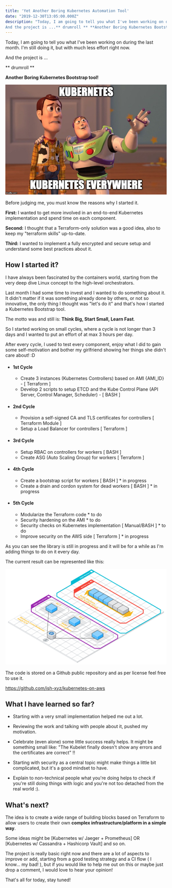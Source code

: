 ```yaml
---
title: 'Yet Another Boring Kubernetes Automation Tool'
date: "2019-12-30T13:05:00.000Z"
description: "Today, I am going to tell you what I've been working on during the last month. I'm still doing it, but with much less effort right now.
And the project is ...** drumroll ** **Another Boring Kubernetes Bootstrap tool** !."
---
```


Today, I am going to tell you what I've been working on during the last month. I'm still doing it, but with much less effort right now.

And the project is ...

** drumroll ** 

**Another Boring Kubernetes Bootstrap tool!**

!['kubernetes-logo'](./kubernetes-logo.jpg)


Before judging me, you must know the reasons why I started it.


**First:** I wanted to get more involved in an end-to-end Kubernetes implementation and spend time on each component.

**Second:** I thought that a Terraform-only solution was a good idea, also to keep my "terraform skills" up-to-date.

**Third:** I wanted to implement a fully encrypted and secure setup and understand some best practices about it.


## How I started it?

I have always been fascinated by the containers world, starting from the very deep dive Linux concept to the high-level orchestrators.

Last month I had some time to invest and I wanted to do something about it.
It didn't matter if it was something already done by others, or not so innovative, the only thing I thought was "let's do it" and that's how I started a Kubernetes Bootstrap tool.

The motto was and still is: **Think Big, Start Small, Learn Fast**.

So I started working on small cycles, where a cycle is not longer than 3 days and I wanted to put an effort of at max 3 hours per day.

After every cycle, I used to test every component, enjoy what I did to gain some self-motivation and bother my girlfriend showing her things she didn't care about! :D

- #### 1st Cycle
    -   Create 3 instances (Kubernetes Controllers) based on AMI {AMI_ID} - [ Terraform ]
    -   Develop 2 scripts to setup ETCD and the Kube Control Plane (API Server, Control Manager, Scheduler) - [ BASH ]
- #### 2nd Cycle
    - Provision a self-signed CA and TLS certificates for controllers [ Terraform Module ]
    - Setup a Load Balancer for controllers [ Terraform ]
- #### 3rd Cycle
    -   Setup RBAC on controllers for workers [ BASH ]
    -   Create ASG (Auto Scaling Group) for workers [ Terraform ]
- #### 4th Cycle
    -   Create a bootstrap script for workers [ BASH ] * in progress
    -   Create a drain and cordon system for dead workers [ BASH ] * in progress
- #### 5th Cycle
    -   Modularize the Terraform code * to do
    -   Security hardening on the AMI * to do
    -   Security checks on Kubernetes implementation [ Manual/BASH ] * to do
    -   Improve security on the AWS side [ Terraform ] * in progress


As you can see the library is still in progress and it will be for a while as I'm adding things to do on it every day.

The current result can be represented like this:

!['kubernetes-on-aws-bootstrap'](./kubernetes-on-aws-bootstrap.png)

The code is stored on a Github public repository and as per license feel free to use it.

https://github.com/ish-xyz/kubernetes-on-aws


## What I have learned so far?

- Starting with a very small implementation helped me out a lot.

- Reviewing the work and talking with people about it, pushed my motivation.

- Celebrate (even alone) some little success really helps. It might be something small like: "The Kubelet finally doesn't show any errors and the certificates are correct" !!

- Starting with security as a central topic might make things a little bit complicated, but it's a good mindset to have.

- Explain to non-technical people what you're doing helps to check if you're still doing things with logic and you're not too detached from the real world :).


## What's next?

The idea is to create a wide range of building blocks based on Terraform to allow users to create their own **complex infrastructure/platform in a simple way**.

Some ideas might be [Kubernetes w/ Jaeger + Prometheus] OR [Kubernetes w/ Cassandra + Hashicorp Vault] and so on.

The project is really basic right now and there are a lot of aspects to improve or add, starting from a good testing strategy and a CI flow ( I know... my bad! ), but if you would like to help me out on this or maybe just drop a comment, I would love to hear your opinion!

That's all for today, stay tuned!